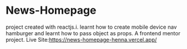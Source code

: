 # News-Homepage
project created with reactjs.i. learnt how to create mobile device nav hamburger and learnt how to pass object as props.
A frontend mentor project.
  Live Site:https://news-homepage-henna.vercel.app/
